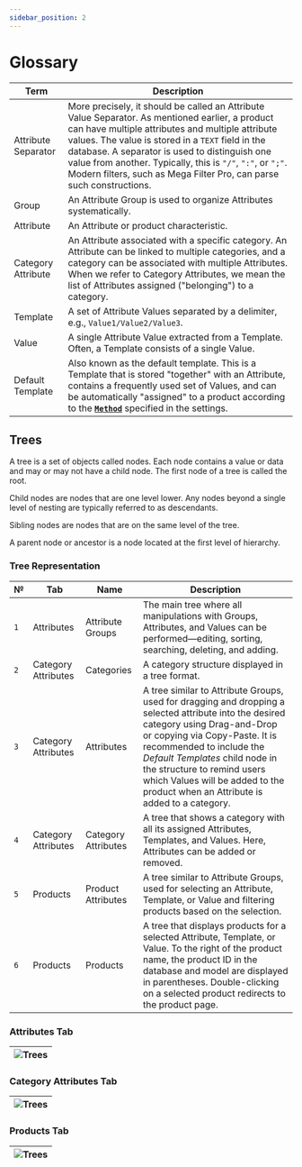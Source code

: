 ```yaml
---
sidebar_position: 2
---
```


# Glossary

|Term|Description|
|---|---|
|Attribute Separator|More precisely, it should be called an Attribute Value Separator. As mentioned earlier, a product can have multiple attributes and multiple attribute values. The value is stored in a `TEXT` field in the database. A separator is used to distinguish one value from another. Typically, this is `"/"`, `":"`, or `";"`. Modern filters, such as Mega Filter Pro, can parse such constructions.|
|Group|An Attribute Group is used to organize Attributes systematically.|
|Attribute|An Attribute or product characteristic.|
|Category Attribute|An Attribute associated with a specific category. An Attribute can be linked to multiple categories, and a category can be associated with multiple Attributes. When we refer to Category Attributes, we mean the list of Attributes assigned ("belonging") to a category.|
|Template|A set of Attribute Values separated by a delimiter, e.g., `Value1/Value2/Value3`.|
|Value|A single Attribute Value extracted from a Template. Often, a Template consists of a single Value.|
|Default Template|Also known as the default template. This is a Template that is stored "together" with an Attribute, contains a frequently used set of Values, and can be automatically "assigned" to a product according to the [**`Method`**](/settings/product.md) specified in the settings.|

## Trees

A tree is a set of objects called nodes. Each node contains a value or data and may or may not have a child node. The first node of a tree is called the root.

Child nodes are nodes that are one level lower. Any nodes beyond a single level of nesting are typically referred to as descendants.

Sibling nodes are nodes that are on the same level of the tree.

A parent node or ancestor is a node located at the first level of hierarchy.

### Tree Representation

|№|Tab|Name|Description|
|---|---|---|---|
|`1`|Attributes|Attribute Groups|The main tree where all manipulations with Groups, Attributes, and Values can be performed—editing, sorting, searching, deleting, and adding.|
|`2`|Category Attributes|Categories|A category structure displayed in a tree format.|
|`3`|Category Attributes|Attributes|A tree similar to Attribute Groups, used for dragging and dropping a selected attribute into the desired category using Drag-and-Drop or copying via Copy-Paste. It is recommended to include the _Default Templates_ child node in the structure to remind users which Values will be added to the product when an Attribute is added to a category.|
|`4`|Category Attributes|Category Attributes|A tree that shows a category with all its assigned Attributes, Templates, and Values. Here, Attributes can be added or removed.|
|`5`|Products|Product Attributes|A tree similar to Attribute Groups, used for selecting an Attribute, Template, or Value and filtering products based on the selection.|
|`6`|Products|Products|A tree that displays products for a selected Attribute, Template, or Value. To the right of the product name, the product ID in the database and model are displayed in parentheses. Double-clicking on a selected product redirects to the product page.|

### Attributes Tab

| ![Trees](/img/tutorial/tree1.png) |
|-|

### Category Attributes Tab

| ![Trees](/img/tutorial/tree3_3_3_2.png) |
|-|

### Products Tab

| ![Trees](/img/tutorial/tree4_3_3_2.png) |
|-|
